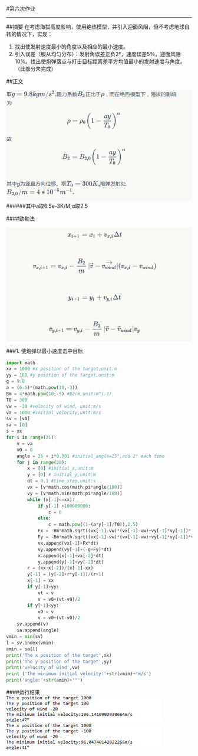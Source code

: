 #第六次作业


---
##摘要
在考虑海拔高度影响，使用绝热模型，并引入迎面风阻，但不考虑地球自转的情况下，实现：

1. 找出使发射速度最小的角度以及相应的最小速度。
2. 引入误差（服从均匀分布）：发射角误差正负2°，速度误差5%，迎面风阻10%。找出使炮弹落点与打击目标距离差平方均值最小的发射速度与角度。（此部分未完成）

##正文

![背景](https://github.com/Guibeen/compuational_physics_N2014301020066/blob/master/images/06/%E4%BD%9C%E4%B8%9A%E5%85%AD-%E5%8E%9F%E7%90%861.png)
######其中a取6.5e-3K/M,α取2.5

####欧勒法

![](https://github.com/Guibeen/compuational_physics_N2014301020066/blob/master/images/06/%E4%BD%9C%E4%B8%9A%E5%85%AD-%E6%AC%A7%E5%8B%92%E6%B3%95.png)

###1. 使炮弹以最小速度击中目标
```python
import math
xx = 1000 #x position of the target,unit:m
yy = 100 #y position of the target,unit:m
g = 9.8 
a = (6.5)*(math.pow(10,-3)) 
Bm = 4*math.pow(10,-5) #B2/m,unit:m^(-1)
T0 = 300 
vw = -20 #velocity of wind, unit:m/s
va = 1000 #initial_velocity,unit:m/s
sv = [va]
sa = [0]
s = xx
for i in range(21):
    v = va 
    v0 = 0
    angle = 25 + i*0.001 #initial_angle=25°,add 2° each time
    for j in range(20):
        x = [0] #initial_x,unit:m
        y = [0] # initial_y,unit:m
        dt = 0.1 #time_step,unit:s
        vx = [v*math.cos(math.pi*angle/180)]
        vy = [v*math.sin(math.pi*angle/180)]
        while (x[-1]<=xx): 
            if y[-1] >100000000:
                c = 0
            else:
                c = math.pow((1-(a*y[-1]/T0)),2.5)
            Fx = -Bm*math.sqrt((vx[-1]-vw)*(vx[-1]-vw)+vy[-1]*vy[-1])*(vx[-1]-vw)*c
            Fy = -Bm*math.sqrt((vx[-1]-vw)*(vx[-1]-vw)+vy[-1]*vy[-1])*vy[-1]*c
            vx.append(vx[-1]+Fx*dt)
            vy.append(vy[-1]+(-g+Fy)*dt)  
            x.append(x[-1]+vx[-2]*dt)
            y.append(y[-1]+vy[-2]*dt)
        r = (xx-x[-2])/(x[-1]-xx)
        y[-1] = (y[-2]+r*y[-1])/(r+1)
        x[-1] = xx
        if y[-1]>yy:
            vt = v
            v = v0+(vt-v0)/2
        if y[-1]<yy:
            v0 = v
            v = v0+(vt-v0)/2
    sv.append(v)
    sa.append(angle)
vmin = min(sv)
l = sv.index(vmin)
amin = sa[l]
print('The x position of the target',xx)
print('The y position of the target',yy)
print('velocity of wind',vw)
print ('The minimum initial velocity:'+str(vmin)+'m/s')
print('angle:'+str(amin)+'°')
```
####运行结果
![结果图1](https://github.com/Guibeen/compuational_physics_N2014301020066/blob/master/images/06/%E4%BD%9C%E4%B8%9A%E5%85%AD-%E7%BB%93%E6%9E%9C1.png)
![结果图2](https://github.com/Guibeen/compuational_physics_N2014301020066/blob/master/images/06/%E4%BD%9C%E4%B8%9A%E5%85%AD-%E7%BB%93%E6%9E%9C2.png)
